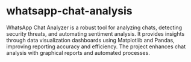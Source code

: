 # whatsapp-chat-analysis
WhatsApp Chat Analyzer is a robust tool for analyzing chats, detecting security threats, and automating sentiment analysis. It provides insights through data visualization dashboards using Matplotlib and Pandas, improving reporting accuracy and efficiency. The project enhances chat analysis with graphical reports and automated processes.


